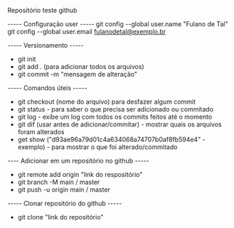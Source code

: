 Repositório teste github

----- Configuração user -----
git config --global user.name "Fulano de Tal"
git config --global user.email fulanodetal@exemplo.br

----- Versionamento -----
- git init
- git add . (para adicionar todos os arquivos)
- git commit -m "mensagem de alteração"


----- Comandos úteis -----
- git checkout (nome do arquivo) para desfazer algum commit
- git status - para saber o que precisa ser adicionado ou commitado
- git log - exibe um log com todos os commits feitos até o momento
- git dif (usar antes de adicionar/commitar) - mostrar quais os arquivos foram alterados 
- get show ("d93ae96a79d01c4a634068a74707b0af8fb594e4" - exemplo) - para mostrar o que foi alterado/commitado

---- Adicionar em um repositório no github ----- 
- git remote add origin "link do respositório"
- git branch -M main / master
- git push -u origin main / master

----- Clonar repositório do github -----
- git clone "link do repositório" 
